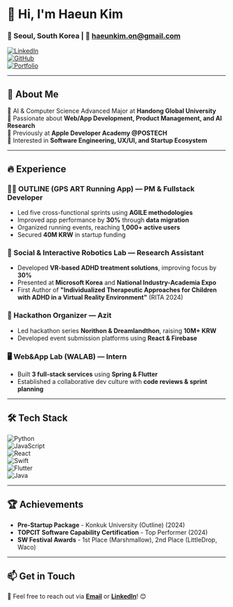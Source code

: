 # 👋 Hi, I'm Haeun Kim

### 📍 Seoul, South Korea | 📧 haeunkim.on@gmail.com  
[![LinkedIn](https://img.shields.io/badge/-LinkedIn-0077B5?style=flat-square&logo=LinkedIn&logoColor=white)](https://www.linkedin.com/in/haeunkkim/)  
[![GitHub](https://img.shields.io/badge/-GitHub-181717?style=flat-square&logo=GitHub&logoColor=white)](https://github.com/chamroro)  
[![Portfolio](https://img.shields.io/badge/-Portfolio-000000?style=flat-square&logo=notion&logoColor=white)](https://kimhaeun.com/)  

---

## 🚀 About Me
🔹 AI & Computer Science Advanced Major at **Handong Global University**  
🔹 Passionate about **Web/App Development, Product Management, and AI Research**  
🔹 Previously at **Apple Developer Academy @POSTECH**  
🔹 Interested in **Software Engineering, UX/UI, and Startup Ecosystem**  

---

## 🔥 Experience

### 🏃‍♀️ OUTLINE (GPS ART Running App) — PM & Fullstack Developer
- Led five cross-functional sprints using **AGILE methodologies**
- Improved app performance by **30%** through **data migration**
- Organized running events, reaching **1,000+ active users**
- Secured **40M KRW** in startup funding

### 🏥 Social & Interactive Robotics Lab — Research Assistant
- Developed **VR-based ADHD treatment solutions**, improving focus by **30%**
- Presented at **Microsoft Korea** and **National Industry-Academia Expo**
- First Author of **"Individualized Therapeutic Approaches for Children with ADHD in a Virtual Reality Environment"** (RITA 2024)

### 🚀 Hackathon Organizer — Azit
- Led hackathon series **Norithon & Dreamlandthon**, raising **10M+ KRW**
- Developed event submission platforms using **React & Firebase**

### 🖥️ Web&App Lab (WALAB) — Intern
- Built **3 full-stack services** using **Spring & Flutter**
- Established a collaborative dev culture with **code reviews & sprint planning**

---

## 🛠 Tech Stack

![Python](https://img.shields.io/badge/Python-3776AB?style=flat-square&logo=python&logoColor=white)  
![JavaScript](https://img.shields.io/badge/JavaScript-F7DF1E?style=flat-square&logo=javascript&logoColor=black)  
![React](https://img.shields.io/badge/React-61DAFB?style=flat-square&logo=react&logoColor=black)  
![Swift](https://img.shields.io/badge/Swift-FA7343?style=flat-square&logo=swift&logoColor=white)  
![Flutter](https://img.shields.io/badge/Flutter-02569B?style=flat-square&logo=flutter&logoColor=white)  
![Java](https://img.shields.io/badge/Java-007396?style=flat-square&logo=java&logoColor=white)  

---

## 🏆 Achievements
- **Pre-Startup Package** - Konkuk University (Outline) (2024)
- **TOPCIT Software Capability Certification** - Top Performer (2024)
- **SW Festival Awards** - 1st Place (Marshmallow), 2nd Place (LittleDrop, Waco)

---

## 📫 Get in Touch
💌 Feel free to reach out via **[Email](mailto:haeunkim.on@gmail.com)** or **[LinkedIn](https://www.linkedin.com/in/haeunkkim/)**! 😊
